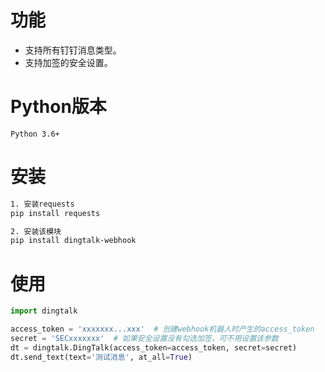 # 功能

* 支持所有钉钉消息类型。
* 支持加签的安全设置。

# Python版本

`Python 3.6+`

# 安装

```bash
1. 安装requests
pip install requests

2. 安装该模块
pip install dingtalk-webhook
```

# 使用

```python
import dingtalk

access_token = 'xxxxxxx...xxx'  # 创建webhook机器人时产生的access_token
secret = 'SECxxxxxxx'  # 如果安全设置没有勾选加签，可不用设置该参数
dt = dingtalk.DingTalk(access_token=access_token, secret=secret)
dt.send_text(text='测试消息', at_all=True)
```
